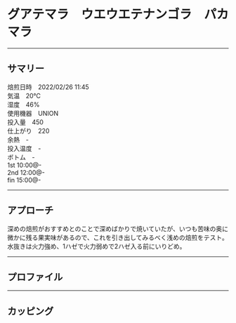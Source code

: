 # グアテマラ　ウエウエテナンゴラ　パカマラ  
***
## サマリー
焙煎日時　2022/02/26 11:45  
気温　20℃  
湿度　46%  
使用機器　UNION  
投入量　450  
仕上がり　220  
余熱　-  
投入温度　-  
ボトム　-  
1st 10:00@-  
2nd 12:00@-  
fin 15:00@-  
***
## アプローチ
深めの焙煎がおすすめとのことで深めばかりで焼いていたが、いつも苦味の奥に微かに残る果実味があるので、これを引き出してみるべく浅めの焙煎をテスト。
水抜きは火力強め、1ハゼで火力弱めで2ハゼ入る前にいりどめ。
***
## プロファイル

***
## カッピング


